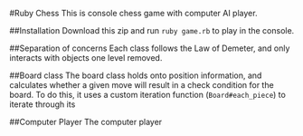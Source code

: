 #Ruby Chess
This is console chess game with computer AI player.

##Installation
Download this zip and run `ruby game.rb` to play in the console.

##Separation of concerns
Each class follows the Law of Demeter, and only interacts with objects one level removed.

##Board class
The board class holds onto position information, and calculates whether a given move will result in a check condition for the board. To do this, it uses a custom iteration function (`Board#each_piece`) to iterate through its 

##Computer Player
The computer player
